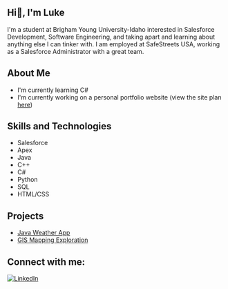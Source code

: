 ## Hi👋, I'm Luke

I'm a student at Brigham Young University-Idaho interested in Salesforce Development, Software Engineering, and taking apart and learning about anything else I can tinker with. I am employed at SafeStreets USA, working as a Salesforce Administrator with a great team. 

## About Me
* I'm currently learning C#
* I'm currently working on a personal portfolio website (view the site plan [here](https://lukewellsey.github.io/portfolio/site-plan.html))

## Skills and Technologies
* Salesforce
* Apex
* Java
* C++
* C#
* Python
* SQL
* HTML/CSS

## Projects
* [Java Weather App](https://github.com/LukeWellsey/Java)
* [GIS Mapping Exploration](https://github.com/LukeWellsey/GIS)

## Connect with me:
[![LinkedIn](https://img.shields.io/badge/LinkedIn-0077B5?style=for-the-badge&logo=linkedin&logoColor=white)](https://www.linkedin.com/in/lukewells123/)


<!--

Here are some ideas to get you started:

- 🔭 I’m currently working on ...
- 🌱 I’m currently learning ...
- 👯 I’m looking to collaborate on ...
- 🤔 I’m looking for help with ...
- 💬 Ask me about ...
- 📫 How to reach me: ...
- 😄 Pronouns: ...
- ⚡ Fun fact: ...
-->
